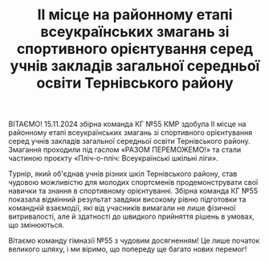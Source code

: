 ﻿---
title: ІІ місце на районному етапі всеукраїнських змагань зі спортивного орієнтування серед учнів закладів загальної середньої освіти Тернівського району
---

ВІТАЄМО! 15.11.2024 збірна команда КГ №55 КМР здобула ІІ місце на районному етапі всеукраїнських змагань зі спортивного орієнтування серед учнів закладів загальної середньої освіти Тернівського району. Змагання проходили під гаслом «РАЗОМ ПЕРЕМОЖЕМО!» та стали частиною проєкту «Пліч-о-пліч: Всеукраїнські шкільні ліги».

Турнір, який об'єднав учнів різних шкіл Тернівського району, став чудовою можливістю для молодих спортсменів продемонструвати свої навички та знання в спортивному орієнтуванні. Збірна команда КГ №55 показала відмінний результат завдяки високому рівню підготовки та командній взаємодії, які від учасників вимагали не лише фізичної витривалості, але й здатності до швидкого прийняття рішень в умовах, що змінюються.

Вітаємо команду гімназії №55 з чудовим досягненням! Це лише початок великого шляху, і ми віримо, що попереду ще багато нових перемог!

<slideshow />
